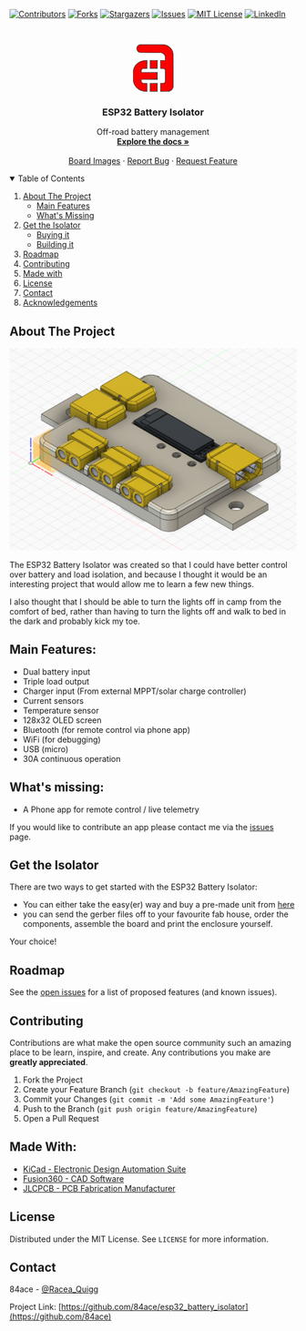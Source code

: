 <!-- PROJECT SHIELDS -->
<!--
*** I'm using markdown "reference style" links for readability.
*** Reference links are enclosed in brackets [ ] instead of parentheses ( ).
*** See the bottom of this document for the declaration of the reference variables
*** for contributors-url, forks-url, etc. This is an optional, concise syntax you may use.
*** https://www.markdownguide.org/basic-syntax/#reference-style-links
-->
[![Contributors][contributors-shield]][contributors-url]
[![Forks][forks-shield]][forks-url]
[![Stargazers][stars-shield]][stars-url]
[![Issues][issues-shield]][issues-url]
[![MIT License][license-shield]][license-url]
[![LinkedIn][linkedin-shield]][linkedin-url]



<!-- PROJECT LOGO -->
<br />
<p align="center">
  <a href="https://github.com/84ace/esp32_battery_isolator">
    <img src="images/logo.png" alt="Logo" width="71" height="83">
  </a>

  <h3 align="center">ESP32 Battery Isolator</h3>

  <p align="center">
    Off-road battery management
    <br />
    <a href="https://github.com/84ace/esp32_battery_isolator/wiki"><strong>Explore the docs »</strong></a>
    <br />
    <br />
    <a href="https://github.com/84ace/esp32_battery_isolator/tree/master/board_images">Board Images</a>
    ·
    <a href="https://github.com/84ace/esp32_battery_isolator/issues">Report Bug</a>
    ·
    <a href="https://github.com/84ace/esp32_battery_isolator/issues">Request Feature</a>
  </p>
</p>



<!-- TABLE OF CONTENTS -->
<details open="open">
  <summary>Table of Contents</summary>
  <ol>
    <li>
      <a href="#about-the-project">About The Project</a>
      <ul>
        <li><a href="#main-features">Main Features</a></li>
        <li><a href="#whats-missing">What's Missing</a></li>
      </ul>
    </li>
    <li>
      <a href="#get-the-isolator">Get the Isolator</a>
      <ul>
        <li><a href="#buy">Buying it</a></li>
        <li><a href="#building">Building it</a></li>
      </ul>
    </li>
    <li><a href="#roadmap">Roadmap</a></li>
    <li><a href="#contributing">Contributing</a></li>
    <li><a href="#made-with">Made with</a></li>
    <li><a href="#license">License</a></li>
    <li><a href="#contact">Contact</a></li>
    <li><a href="#acknowledgements">Acknowledgements</a></li>
  </ol>
</details>



<!-- ABOUT THE PROJECT -->
## About The Project

[![ESP32 Battery Isolator][product-screenshot]](https://github.com/84ace/esp32_battery_isolator/raw/master/enclosure/front_iso.png)

The ESP32 Battery Isolator was created so that I could have better control over battery and load isolation, and because I thought it would be an interesting project that would allow me to learn a few new things. 

I also thought that I should be able to turn the lights off in camp from the comfort of bed, rather than having to turn the lights off and walk to bed in the dark and probably kick my toe.

<!-- MAIN FEATURES -->
## Main Features:
* Dual battery input
* Triple load output
* Charger input (From external MPPT/solar charge controller)
* Current sensors
* Temperature sensor
* 128x32 OLED screen
* Bluetooth (for remote control via phone app)
* WiFi (for debugging)
* USB (micro)
* 30A continuous operation

<!-- WHAT"S MISSING -->
## What's missing:
* A Phone app for remote control / live telemetry

If you would like to contribute an app please contact me via the <a href="https://github.com/84ace/esp32_battery_isolator/tree/master/board_images">issues</a> page.

<!-- GETTING STARTED -->
## Get the Isolator

There are two ways to get started with the ESP32 Battery Isolator: 
* You can either take the easy(er) way and buy a pre-made unit from [here](https://placeholder.com/) 
* you can send the gerber files off to your favourite fab house, order the components, assemble the board and print the enclosure yourself.

Your choice!

<!-- ROADMAP -->
## Roadmap

See the [open issues](https://github.com/84ace/esp32_battery_isolator/issues) for a list of proposed features (and known issues).

<!-- CONTRIBUTING -->
## Contributing

Contributions are what make the open source community such an amazing place to be learn, inspire, and create. Any contributions you make are **greatly appreciated**.

1. Fork the Project
2. Create your Feature Branch (`git checkout -b feature/AmazingFeature`)
3. Commit your Changes (`git commit -m 'Add some AmazingFeature'`)
4. Push to the Branch (`git push origin feature/AmazingFeature`)
5. Open a Pull Request

<!-- MADE WITH -->
## Made With:
* [KiCad - Electronic Design Automation Suite](https://kicad.org/)
* [Fusion360 - CAD Software](https://www.autodesk.com.au/products/fusion-360/overview)
* [JLCPCB - PCB Fabrication Manufacturer](https://jlcpcb.com/)


<!-- LICENSE -->
## License

Distributed under the MIT License. See `LICENSE` for more information.



<!-- CONTACT -->
## Contact

84ace - [@Racea_Quigg](https://twitter.com/@RaceaQuigg)

Project Link: [https://github.com/84ace/esp32_battery_isolator](https://github.com/84ace)


<!-- MARKDOWN LINKS & IMAGES -->
<!-- https://www.markdownguide.org/basic-syntax/#reference-style-links -->
[contributors-shield]: https://img.shields.io/github/contributors/84ace/esp32_battery_isolator.svg?style=for-the-badge
[contributors-url]: https://github.com/84ace/esp32_battery_isolator/graphs/contributors
[forks-shield]: https://img.shields.io/github/forks/84ace/esp32_battery_isolator.svg?style=for-the-badge
[forks-url]: https://github.com/84ace/esp32_battery_isolator/network/members
[stars-shield]: https://img.shields.io/github/stars/84ace/esp32_battery_isolator.svg?style=for-the-badge
[stars-url]: https://github.com/84ace/esp32_battery_isolator/stargazers
[issues-shield]: https://img.shields.io/github/issues/84ace/esp32_battery_isolator.svg?style=for-the-badge
[issues-url]: https://github.com/84ace/esp32_battery_isolator/issues
[license-shield]: https://img.shields.io/github/license/84ace/esp32_battery_isolator.svg?style=for-the-badge
[license-url]: https://github.com/84ace/esp32_battery_isolator/blob/master/LICENSE.txt
[linkedin-shield]: https://img.shields.io/badge/-LinkedIn-black.svg?style=for-the-badge&logo=linkedin&colorB=555
[linkedin-url]: https://www.linkedin.com/in/acea-quigg-2007036b/
[product-screenshot]: enclosure/front_iso.png